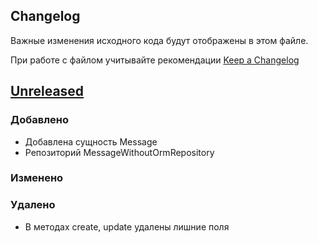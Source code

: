 ## Changelog

Важные изменения исходного кода будут отображены в этом файле.

При работе с файлом учитывайте рекомендации [Keep a Changelog](https://keepachangelog.com/ru/1.0.0/)

## [Unreleased]()
### Добавлено
* Добавлена сущность Message
* Репозиторий MessageWithoutOrmRepository
### Изменено

### Удалено
* В методах create, update удалены лишние поля
